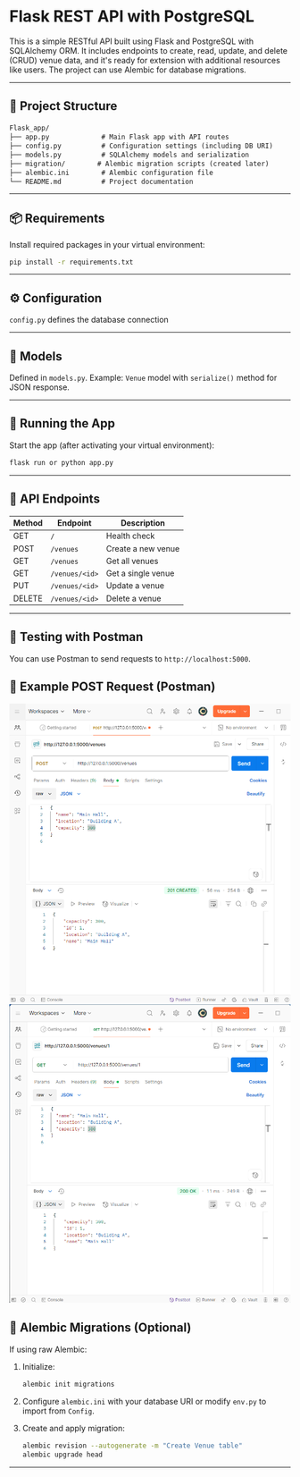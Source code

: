 # Flask REST API with PostgreSQL

This is a simple RESTful API built using Flask and PostgreSQL with SQLAlchemy ORM. It includes endpoints to create, read, update, and delete (CRUD) venue data, and it's ready for extension with additional resources like users. The project can use Alembic for database migrations.

---

## 📁 Project Structure

```
Flask_app/
├── app.py             # Main Flask app with API routes
├── config.py          # Configuration settings (including DB URI)
├── models.py          # SQLAlchemy models and serialization
├── migration/        # Alembic migration scripts (created later)
├── alembic.ini        # Alembic configuration file
└── README.md          # Project documentation
```

---

## 📦 Requirements

Install required packages in your virtual environment:

```bash
pip install -r requirements.txt
```

---

## ⚙️ Configuration

`config.py` defines the database connection

---

## 🔧 Models

Defined in `models.py`. Example: `Venue` model with `serialize()` method for JSON response.

---

## 🚀 Running the App

Start the app (after activating your virtual environment):

```bash
flask run or python app.py
```

---

## 📮 API Endpoints

| Method | Endpoint       | Description        |
| ------ | -------------- | ------------------ |
| GET    | `/`            | Health check       |
| POST   | `/venues`      | Create a new venue |
| GET    | `/venues`      | Get all venues     |
| GET    | `/venues/<id>` | Get a single venue |
| PUT    | `/venues/<id>` | Update a venue     |
| DELETE | `/venues/<id>` | Delete a venue     |

---

## 🧪 Testing with Postman

You can use Postman to send requests to `http://localhost:5000`.

## 🧪 Example POST Request (Postman)

![POST Request Screenshot](Flask_app/Post_Request.png)
![POST Response Screenshot](Flask_app/GET_Request.png)


## 🧱 Alembic Migrations (Optional)

If using raw Alembic:

1. Initialize:

   ```bash
   alembic init migrations
   ```

2. Configure `alembic.ini` with your database URI or modify `env.py` to import from `Config`.

3. Create and apply migration:

   ```bash
   alembic revision --autogenerate -m "Create Venue table"
   alembic upgrade head
   ```

---
